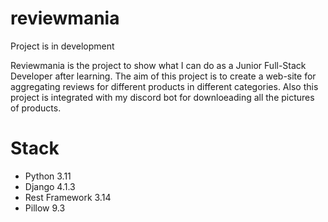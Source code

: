 # reviewmania

Project is in development

Reviewmania is the project to show what I can do as a Junior Full-Stack Developer after learning. The aim of this project is to create a web-site for aggregating reviews for different products in different categories. Also this project is integrated with my discord bot for downloeading all the pictures of products.

# Stack

<ul>
<li>Python 3.11</li>
<li>Django 4.1.3</li>
<li>Rest Framework 3.14</li>
<li> Pillow 9.3</li>
</ul>
